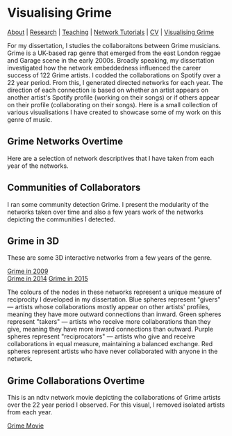 # Visualising Grime
[About](https://Tom-R-Leppard.github.io/) | [Research](/research.md) | [Teaching](/teaching.md) | [Network Tutorials](/network_tutorials.md) | [CV](/cv.pdf) | [Visualising Grime](/visualising_grime.md)

For my dissertation, I studies the collaboraitons between Grime musicians. Grime is a UK-based rap genre that emerged from the east London reggae and Garage scene in the early 2000s. Broadly speaking, my dissertation investigated how the network embeddedness influenced the career success of 122 Grime artists. I codded the collaborations on Spotify over a 22 year period. From this, I generated directed networks for each year. The direction of each connection is based on whether an artist appears on another artist's Spotify profile (working on their songs) or if others appear on their profile (collaborating on their songs). Here is a small collection of various visualisations I have created to showcase some of my work on this genre of music. 

## Grime Networks Overtime 
Here are a selection of network descriptives that I have taken from each year of the networks. 

## Communities of Collaborators
I ran some community detection Grime. I present the modularity of the networks taken over time and also a few years work of the networks depicting the communities I detected. 

## Grime in 3D
These are some 3D interactive networks from a few years of the genre. 

[Grime in 2009](/grime_2009_JS_RECIP.html)  
[Grime in 2014](/grime_2014_JS_RECIP.html) 
[Grime in 2015](/grime_2015_JS_RECIP.html) 

The colours of the nodes in these networks represent a unique measure of reciprocity I developed in my dissertation. Blue spheres represent "givers" — artists whose collaborations mostly appear on other artists' profiles, meaning they have more outward connections than inward. Green spheres represent "takers" — artists who receive more collaborations than they give, meaning they have more inward connections than outward. Purple spheres represent "reciprocators" — artists who give and receive collaborations in equal measure, maintaining a balanced exchange. Red spheres represent artists who have never collaborated with anyone in the network. 

## Grime Collaborations Overtime
This is an ndtv network movie depicting the collaborations of Grime artists over the 22 year period I observed. For this visual, I removed isolated artists from each year.

[Grime Movie](/GRIME-Network_noISO.html)


